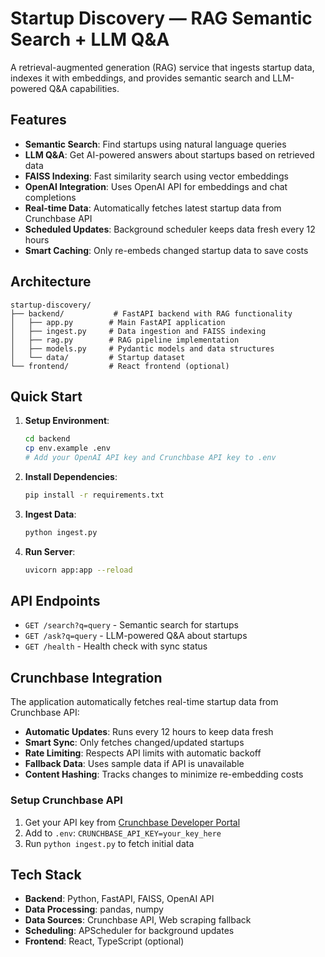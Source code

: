 # Startup Discovery — RAG Semantic Search + LLM Q&A

A retrieval-augmented generation (RAG) service that ingests startup data, indexes it with embeddings, and provides semantic search and LLM-powered Q&A capabilities.

## Features

- **Semantic Search**: Find startups using natural language queries
- **LLM Q&A**: Get AI-powered answers about startups based on retrieved data
- **FAISS Indexing**: Fast similarity search using vector embeddings
- **OpenAI Integration**: Uses OpenAI API for embeddings and chat completions
- **Real-time Data**: Automatically fetches latest startup data from Crunchbase API
- **Scheduled Updates**: Background scheduler keeps data fresh every 12 hours
- **Smart Caching**: Only re-embeds changed startup data to save costs

## Architecture

```
startup-discovery/
├── backend/           # FastAPI backend with RAG functionality
│   ├── app.py        # Main FastAPI application
│   ├── ingest.py     # Data ingestion and FAISS indexing
│   ├── rag.py        # RAG pipeline implementation
│   ├── models.py     # Pydantic models and data structures
│   └── data/         # Startup dataset
└── frontend/         # React frontend (optional)
```

## Quick Start

1. **Setup Environment**:
   ```bash
   cd backend
   cp env.example .env
   # Add your OpenAI API key and Crunchbase API key to .env
   ```

2. **Install Dependencies**:
   ```bash
   pip install -r requirements.txt
   ```

3. **Ingest Data**:
   ```bash
   python ingest.py
   ```

4. **Run Server**:
   ```bash
   uvicorn app:app --reload
   ```

## API Endpoints

- `GET /search?q=query` - Semantic search for startups
- `GET /ask?q=query` - LLM-powered Q&A about startups
- `GET /health` - Health check with sync status

## Crunchbase Integration

The application automatically fetches real-time startup data from Crunchbase API:

- **Automatic Updates**: Runs every 12 hours to keep data fresh
- **Smart Sync**: Only fetches changed/updated startups
- **Rate Limiting**: Respects API limits with automatic backoff
- **Fallback Data**: Uses sample data if API is unavailable
- **Content Hashing**: Tracks changes to minimize re-embedding costs

### Setup Crunchbase API

1. Get your API key from [Crunchbase Developer Portal](https://data.crunchbase.com/docs/using-the-api)
2. Add to `.env`: `CRUNCHBASE_API_KEY=your_key_here`
3. Run `python ingest.py` to fetch initial data

## Tech Stack

- **Backend**: Python, FastAPI, FAISS, OpenAI API
- **Data Processing**: pandas, numpy
- **Data Sources**: Crunchbase API, Web scraping fallback
- **Scheduling**: APScheduler for background updates
- **Frontend**: React, TypeScript (optional)

